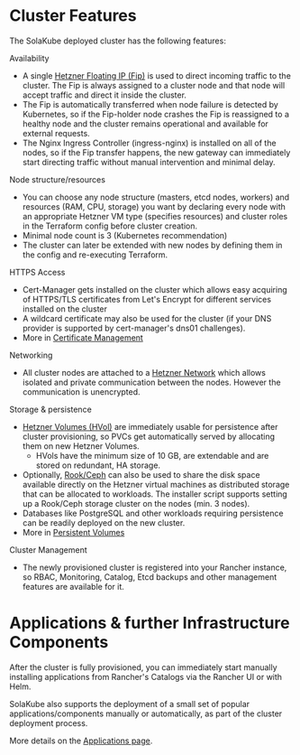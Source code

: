 # Cluster Features

The SolaKube deployed cluster has the following features:

Availability
- A single [Hetzner Floating IP (Fip)](https://wiki.hetzner.de/index.php/CloudServer/en#What_are_floating_IPs_and_how_do_they_work.3F) is used to direct incoming traffic to the cluster. The Fip is always assigned to a cluster node and that node will accept traffic and direct it inside the cluster.
-  The Fip is automatically transferred when node failure is detected by Kubernetes, so if the Fip-holder node crashes the Fip is reassigned to a healthy node and the cluster remains operational and available for external requests. 
- The Nginx Ingress Controller (ingress-nginx) is installed on all of the nodes, so if the Fip transfer happens, the new gateway can immediately start directing traffic without manual intervention and minimal delay.

Node structure/resources
- You can choose any node structure (masters, etcd nodes, workers) and resources (RAM, CPU, storage) you want by declaring every node with an appropriate Hetzner VM type (specifies resources) and cluster roles in the Terraform config before cluster creation.
- Minimal node count is 3 (Kubernetes recommendation)
- The cluster can later be extended with new nodes by defining them in the config and re-executing Terraform.

HTTPS Access
- Cert-Manager gets installed on the cluster which allows easy acquiring of HTTPS/TLS certificates from Let's Encrypt for different services installed on the cluster
- A wildcard certificate may also be used for the cluster (if your DNS provider is supported by cert-manager's dns01 challenges).
- More in [Certificate Management](docs/certificate-management.md) 

Networking
- All cluster nodes are attached to a [Hetzner Network](https://wiki.hetzner.de/index.php/CloudServer/en#Networks) which allows isolated and private communication between the nodes. However the communication is unencrypted.

Storage & persistence
- [Hetzner Volumes (HVol)](https://wiki.hetzner.de/index.php/CloudServer/en#Volumes) are immediately usable for persistence after cluster provisioning, so PVCs get automatically served by allocating them on new Hetzner Volumes.
  - HVols have the minimum size of 10 GB, are extendable and are stored on redundant, HA storage.
- Optionally, [Rook/Ceph](rook.md) can also be used to share the disk space available directly on the Hetzner virtual machines as distributed storage that can be allocated to workloads. The installer script supports setting up a Rook/Ceph storage cluster on the nodes (min. 3 nodes). 
- Databases like PostgreSQL and other workloads requiring persistence can be readily deployed on the new cluster.
- More in [Persistent Volumes](docs/persistent-volumes.md)

Cluster Management
- The newly provisioned cluster is registered into your Rancher instance, so RBAC, Monitoring, Catalog, Etcd backups and other management features are available for it.

# Applications & further Infrastructure Components

After the cluster is fully provisioned, you can immediately start manually installing applications from Rancher's Catalogs via the Rancher UI or with Helm.

SolaKube also supports the deployment of a small set of popular applications/components manually or automatically, as part of the cluster deployment process. 

More details on the [Applications page](applications.md).